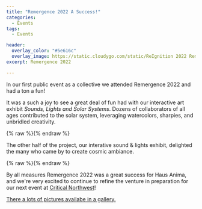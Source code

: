 ```yaml
---
title: "Remergence 2022 A Success!"
categories:
  - Events
tags:
  - Events

header:
  overlay_color: "#5e616c"
  overlay_image: https://static.cloudygo.com/static/ReIgnition 2022 Remergence/IMG_1377.jpg
excerpt: Remergence 2022

---
```


In our first public event as a collective we attended Remergence 2022 and had a ton a fun!

It was a such a joy to see a great deal of fun had with our interactive art exhibit *Sounds, Lights and Solar Systems*. Dozens of collaborators of all ages contributed to the solar system, leveraging watercolors, sharpies, and unbridled creativity.

{% raw %}<img src="https://static.cloudygo.com/static/ReIgnition 2022 Remergence/IMG_1381.jpg" alt="" class="full">{% endraw %}

The other half of the project, our interative sound & lights exhibit, delighted the many who came by to create cosmic ambiance. 

{% raw %}<img src="https://static.cloudygo.com/static/ReIgnition 2022 Remergence/IMG_1366.jpg" alt="" class="full">{% endraw %}

By all measures Remergence 2022 was a great success for Haus Anima, and we're very excited to continue to refine the venture in preparation for our next event at [Critical Northwest](https://criticalnw.org/)!

[There a lots of pictures availabe in a gallery.](/_pages/Remergence.md)